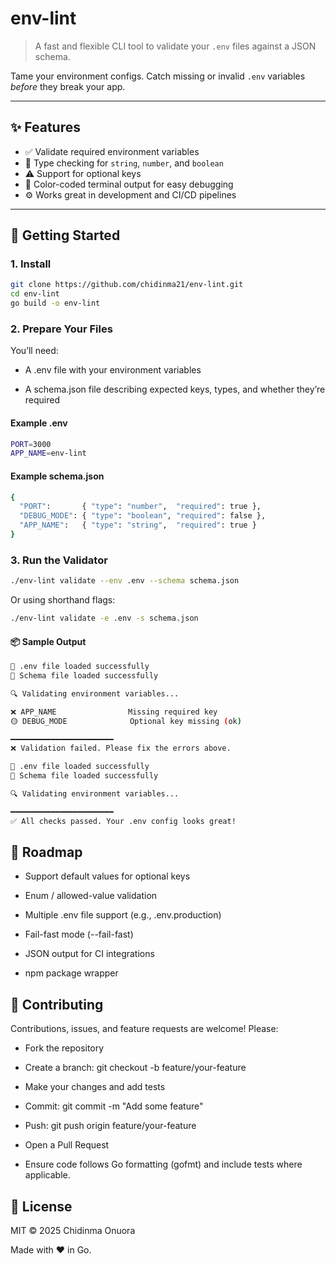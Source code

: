 # env-lint

> A fast and flexible CLI tool to validate your `.env` files against a JSON schema.

Tame your environment configs. Catch missing or invalid `.env` variables *before* they break your app.

---

## ✨ Features

- ✅ Validate required environment variables
- 🔢 Type checking for `string`, `number`, and `boolean`
- ⚠️ Support for optional keys
- 🎨 Color-coded terminal output for easy debugging
- ⚙️ Works great in development and CI/CD pipelines

---

## 🚀 Getting Started

### 1. Install

```bash
git clone https://github.com/chidinma21/env-lint.git
cd env-lint
go build -o env-lint
```

### 2. Prepare Your Files
You’ll need:

- A .env file with your environment variables

- A schema.json file describing expected keys, types, and whether they’re required

#### Example .env

```bash
PORT=3000
APP_NAME=env-lint
```

#### Example schema.json
```bash
{
  "PORT":       { "type": "number",  "required": true },
  "DEBUG_MODE": { "type": "boolean", "required": false },
  "APP_NAME":   { "type": "string",  "required": true }
}
```

### 3. Run the Validator
```bash
./env-lint validate --env .env --schema schema.json
```

Or using shorthand flags:

```bash
./env-lint validate -e .env -s schema.json
```

#### 📦 Sample Output
```bash
🚀 .env file loaded successfully
🚀 Schema file loaded successfully

🔍 Validating environment variables...

❌ APP_NAME                Missing required key  
🟡 DEBUG_MODE              Optional key missing (ok)

━━━━━━━━━━━━━━━━━━━━━━━  
❌ Validation failed. Please fix the errors above.
```

```bash
🚀 .env file loaded successfully
🚀 Schema file loaded successfully

🔍 Validating environment variables...

━━━━━━━━━━━━━━━━━━━━━━━  
✅ All checks passed. Your .env config looks great!
```

## 🔭 Roadmap
- Support default values for optional keys

- Enum / allowed-value validation

- Multiple .env file support (e.g., .env.production)

- Fail-fast mode (--fail-fast)

- JSON output for CI integrations

- npm package wrapper

## 🤝 Contributing
Contributions, issues, and feature requests are welcome!
Please:

- Fork the repository

- Create a branch: git checkout -b feature/your-feature

- Make your changes and add tests

- Commit: git commit -m "Add some feature"

- Push: git push origin feature/your-feature

- Open a Pull Request

- Ensure code follows Go formatting (gofmt) and include tests where applicable.

## 📄 License
MIT © 2025 Chidinma Onuora

Made with ❤️ in Go.